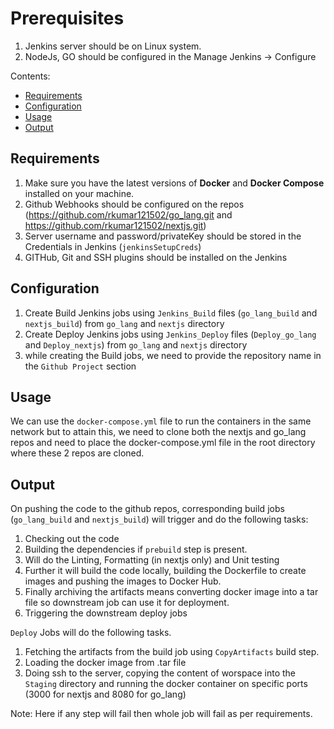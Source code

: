 # Prerequisites
1. Jenkins server should be on Linux system.  
2. NodeJs, GO should be configured in the Manage Jenkins -> Configure  
   
Contents:

- [Requirements](#requirements)
- [Configuration](#configuration)
- [Usage](#usage)
- [Output](#output)

## Requirements

1. Make sure you have the latest versions of **Docker** and **Docker Compose** installed on your machine.  
2. Github Webhooks should be configured on the repos (https://github.com/rkumar121502/go_lang.git and https://github.com/rkumar121502/nextjs.git)  
3. Server username and password/privateKey should be stored in the Credentials in Jenkins  (`jenkinsSetupCreds`)
4. GITHub, Git and SSH plugins should be installed on the Jenkins  

## Configuration

1. Create Build Jenkins jobs using `Jenkins_Build` files (`go_lang_build` and `nextjs_build`) from `go_lang` and `nextjs` directory  
2. Create Deploy Jenkins jobs using `Jenkins_Deploy` files (`Deploy_go_lang` and `Deploy_nextjs`) from `go_lang` and `nextjs` directory  
3. while creating the Build jobs, we need to provide the repository name in the `Github Project` section  

## Usage

We can use the `docker-compose.yml` file to run the containers in the same network but to attain this, we need to clone both the nextjs and go_lang  
repos and need to place the docker-compose.yml file in the root directory where these 2 repos are cloned.

## Output

On pushing the code to the github repos, corresponding build jobs (`go_lang_build` and `nextjs_build`) will trigger and do the following tasks:  
1. Checking out the code  
2. Building the dependencies if `prebuild` step is present.  
3. Will do the Linting, Formatting (in nextjs only) and Unit testing  
4. Further it will build the code locally, building the Dockerfile to create images and pushing the images to Docker Hub.  
5. Finally archiving the artifacts means converting docker image into a tar file so downstream job can use it for deployment.  
6. Triggering the downstream deploy jobs  

`Deploy` Jobs will do the following tasks.  
1. Fetching the artifacts from the build job using `CopyArtifacts` build step.
2. Loading the docker image from .tar file
3. Doing ssh to the server, copying the content of worspace into the `Staging` directory and running the docker container on specific ports  
   (3000 for nextjs and 8080 for go_lang)

Note: Here if any step will fail then whole job will fail as per requirements.
